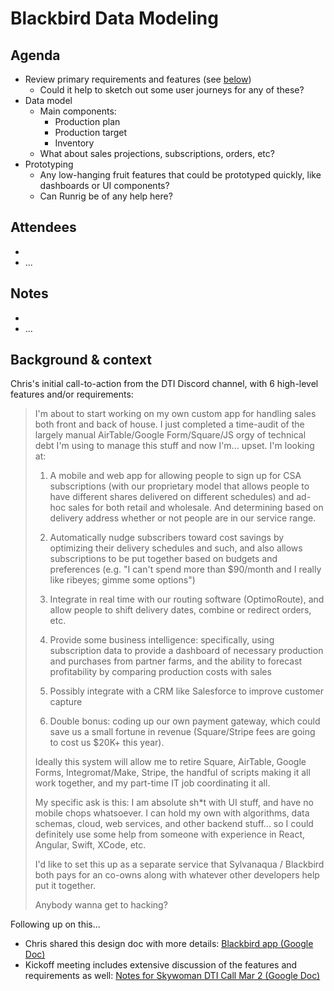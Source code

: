# Blackbird Data Modeling
## Agenda
- Review primary requirements and features (see [below](#background--context))
  - Could it help to sketch out some user journeys for any of these?
- Data model
  - Main components:
    - Production plan
    - Production target
    - Inventory
  - What about sales projections, subscriptions, orders, etc?
- Prototyping
  - Any low-hanging fruit features that could be prototyped quickly, like dashboards or UI components?
  - Can Runrig be of any help here?

## Attendees
- 
- ...


## Notes
- 
- ...


## Background & context
Chris's initial call-to-action from the DTI Discord channel, with 6 high-level features and/or requirements:

> I'm about to start working on my own custom app for handling sales both front and back of house. I just completed a time-audit of the largely manual AirTable/Google Form/Square/JS orgy of technical debt I'm using to manage this stuff and now I'm... upset. I'm looking at:
> 
> 1. A mobile and web app for allowing people to sign up for CSA subscriptions (with our proprietary model that allows people to have different shares delivered on different schedules) and ad-hoc sales for both retail and wholesale. And determining based on delivery address whether or not people are in our service range.
> 
> 2. Automatically nudge subscribers toward cost savings by optimizing their delivery schedules and such, and also allows subscriptions to be put together based on budgets and preferences (e.g. "I can't spend more than $90/month and I really like ribeyes; gimme some options")
> 
> 3. Integrate in real time with our routing software (OptimoRoute), and allow people to shift delivery dates, combine or redirect orders, etc.
> 
> 4. Provide some business intelligence: specifically, using subscription data to provide a dashboard of necessary production and purchases from partner farms, and the ability to forecast profitability by comparing production costs with sales
> 
> 5. Possibly integrate with a CRM like Salesforce to improve customer capture
> 
> 6. Double bonus: coding up our own payment gateway, which could save us a small fortune in revenue (Square/Stripe fees are going to cost us $20K+ this year).
> 
> Ideally this system will allow me to retire Square, AirTable, Google Forms, Integromat/Make, Stripe, the handful of scripts making it all work together, and my part-time IT job coordinating it all.
> 
> My specific ask is this: I am absolute sh*t with UI stuff, and have no mobile chops whatsoever. I can hold my own with algorithms, data schemas, cloud, web services, and other backend stuff... so I could definitely use some help from someone with experience in React, Angular, Swift, XCode, etc.
> 
> I'd like to set this up as a separate service that Sylvanaqua / Blackbird both pays for an co-owns along with whatever other developers help put it together.
> 
> Anybody wanna get to hacking?

Following up on this...
- Chris shared this design doc with more details: [Blackbird app (Google Doc)](https://docs.google.com/document/d/1V7Cg7xsKQCnVm2NOjuXMy5Xu_wBxfXTP5pGGN116lpo/edit)
- Kickoff meeting includes extensive discussion of the features and requirements as well: [Notes for Skywoman DTI Call Mar 2 (Google Doc)](https://docs.google.com/document/d/1C3SZ4gR8RD8RZjcHvp8YXCF2GlRSH7nDZxLneYSXQSs/edit#)


